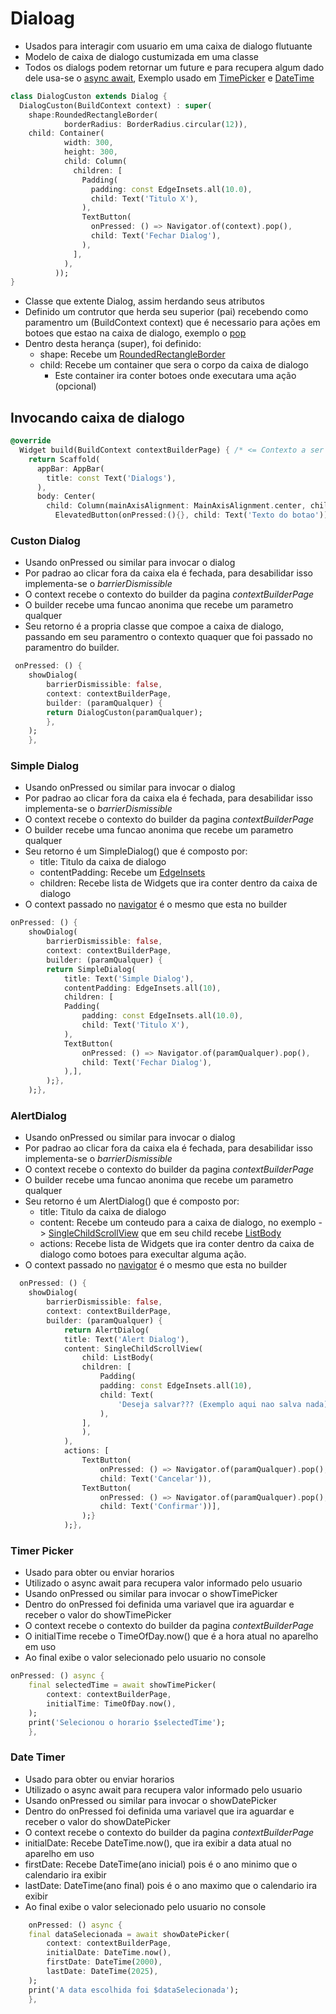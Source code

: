 # Dialoag
- Usados para interagir com usuario em uma caixa de dialogo flutuante
- Modelo de caixa de dialogo custumizada em uma classe
- Todos os dialogs podem retornar um future e para recupera algum dado dele usa-se o [async await](../../Dart/Dart_OO/Async.md), Exemplo usado em [TimePicker](./Dialogs.md#timer-picker) e [DateTime](./Dialogs.md#date-timer)
```dart
class DialogCuston extends Dialog {
  DialogCuston(BuildContext context) : super(
    shape:RoundedRectangleBorder(
            borderRadius: BorderRadius.circular(12)),
    child: Container(
            width: 300,
            height: 300,
            child: Column(
              children: [
                Padding(
                  padding: const EdgeInsets.all(10.0),
                  child: Text('Titulo X'),
                ),
                TextButton(
                  onPressed: () => Navigator.of(context).pop(),
                  child: Text('Fechar Dialog'),
                ),
              ],
            ),
          ));
}
```
- Classe que extente Dialog, assim herdando seus atributos
- Definido um contrutor que herda seu superior (pai) recebendo como paramentro um (BuildContext context) que é necessario para ações em botoes que estao na caixa de dialogo, exemplo o [pop](../Navegacao.md#utilização)
- Dentro desta herança (super), foi definido:
    - shape: Recebe um [RoundedRectangleBorder](../Apoio_Widgets/WidgetsTree.md#roundedrectangleborder)
    - child: Recebe um container que sera o corpo da caixa de dialogo
        -    Este container ira conter botoes onde executara uma ação (opcional)

## Invocando caixa de dialogo
```dart
@override
  Widget build(BuildContext contextBuilderPage) { /* <= Contexto a ser passado no context no onPressed */
    return Scaffold(
      appBar: AppBar(
        title: const Text('Dialogs'),
      ),
      body: Center(
        child: Column(mainAxisAlignment: MainAxisAlignment.center, children: [
          ElevatedButton(onPressed:(){}, child: Text('Texto do botao'))
```
### Custon Dialog
- Usando onPressed ou similar para invocar o dialog
- Por padrao ao clicar fora da caixa ela é fechada, para desabilidar isso implementa-se o *barrierDismissible*
- O context recebe o contexto do builder da pagina *contextBuilderPage*
- O builder recebe uma funcao anonima que recebe um parametro qualquer
- Seu retorno é a propria classe que compoe a caixa de dialogo, passando em seu paramentro o contexto quaquer que foi passado no paramentro do builder.
```dart
 onPressed: () {
    showDialog(
        barrierDismissible: false,
        context: contextBuilderPage,
        builder: (paramQualquer) {
        return DialogCuston(paramQualquer);
        },
    );
    },
```
### Simple Dialog
- Usando onPressed ou similar para invocar o dialog
- Por padrao ao clicar fora da caixa ela é fechada, para desabilidar isso implementa-se o *barrierDismissible*
- O context recebe o contexto do builder da pagina *contextBuilderPage*
- O builder recebe uma funcao anonima que recebe um parametro qualquer
- Seu retorno é um SimpleDialog() que é composto por:
    - title: Titulo da caixa de dialogo
    - contentPadding: Recebe um [EdgeInsets](./WidgetsTree.md#edgeinsets)
    - children: Recebe lista de Widgets que ira conter dentro da caixa de dialogo
- O context passado no [navigator](../Navegacao.md#utilização) é o mesmo que esta no builder
```dart
onPressed: () {
    showDialog(
        barrierDismissible: false,
        context: contextBuilderPage,
        builder: (paramQualquer) {
        return SimpleDialog(
            title: Text('Simple Dialog'),
            contentPadding: EdgeInsets.all(10),
            children: [
            Padding(
                padding: const EdgeInsets.all(10.0),
                child: Text('Titulo X'),
            ),
            TextButton(
                onPressed: () => Navigator.of(paramQualquer).pop(),
                child: Text('Fechar Dialog'),
            ),],
        );},
    );},
```
### AlertDialog
- Usando onPressed ou similar para invocar o dialog
- Por padrao ao clicar fora da caixa ela é fechada, para desabilidar isso implementa-se o *barrierDismissible*
- O context recebe o contexto do builder da pagina *contextBuilderPage*
- O builder recebe uma funcao anonima que recebe um parametro qualquer
- Seu retorno é um AlertDialog() que é composto por:
    - title: Titulo da caixa de dialogo
    - content: Recebe um conteudo para a caixa de dialogo, no exemplo -> [SingleChildScrollView](Scroll_List.md#singlechildscrollview) que em seu child recebe [ListBody](Scroll_List.md#listbody)
    - actions: Recebe lista de Widgets que ira conter dentro da caixa de dialogo como botoes para execultar alguma ação.
- O context passado no [navigator](../Navegacao.md#utilização) é o mesmo que esta no builder
```dart
  onPressed: () {
    showDialog(
        barrierDismissible: false,
        context: contextBuilderPage,
        builder: (paramQualquer) {
            return AlertDialog(
            title: Text('Alert Dialog'),
            content: SingleChildScrollView(
                child: ListBody(
                children: [
                    Padding(
                    padding: const EdgeInsets.all(10),
                    child: Text(
                        'Deseja salvar??? (Exemplo aqui nao salva nada)'),
                    ),
                ],
                ),
            ),
            actions: [
                TextButton(
                    onPressed: () => Navigator.of(paramQualquer).pop(),
                    child: Text('Cancelar')),
                TextButton(
                    onPressed: () => Navigator.of(paramQualquer).pop(),
                    child: Text('Confirmar'))],
                );}
            );},
```
### Timer Picker
- Usado para obter ou enviar horarios
- Utilizado o async await para recupera valor informado pelo usuario
- Usando onPressed ou similar para invocar o showTimePicker
- Dentro do onPressed foi definida uma variavel que ira aguardar e receber o valor do showTimePicker
- O context recebe o contexto do builder da pagina *contextBuilderPage*
- O initialTime recebe o TimeOfDay.now() que é a hora atual no aparelho em uso
- Ao final exibe o valor selecionado pelo usuario no console
```dart
onPressed: () async {
    final selectedTime = await showTimePicker(
        context: contextBuilderPage,
        initialTime: TimeOfDay.now(),
    );
    print('Selecionou o horario $selectedTime');
    },
``` 

### Date Timer
- Usado para obter ou enviar horarios
- Utilizado o async await para recupera valor informado pelo usuario
- Usando onPressed ou similar para invocar o showDatePicker
- Dentro do onPressed foi definida uma variavel que ira aguardar e receber o valor do showDatePicker
- O context recebe o contexto do builder da pagina *contextBuilderPage*
- initialDate: Recebe DateTime.now(), que ira exibir a data atual no aparelho em uso
- firstDate: Recebe DateTime(ano inicial) pois é o ano minimo que o calendario ira exibir
- lastDate: DateTime(ano final) pois é o ano maximo que o calendario ira exibir
- Ao final exibe o valor selecionado pelo usuario no console
```dart
    onPressed: () async {
    final dataSelecionada = await showDatePicker(
        context: contextBuilderPage,
        initialDate: DateTime.now(),
        firstDate: DateTime(2000),
        lastDate: DateTime(2025),
    );
    print('A data escolhida foi $dataSelecionada');
    },
```